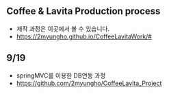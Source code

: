 ﻿## Coffee & Lavita Production process
* 제작 과정은 이곳에서 볼 수 있습니다.
* https://2myungho.github.io/CoffeeLavitaWork/#

## 9/19
* springMVC를 이용한 DB연동 과정
* https://github.com/2myungho/CoffeeLavita_Project
